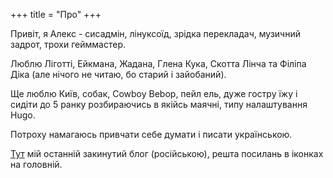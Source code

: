 +++
title = "Про"
+++

Привіт, я Алекс - сисадмін, лінуксоїд, зрідка перекладач, музичний задрот, трохи гейммастер.

Люблю Ліготті, Ейкмана, Жадана, Глена Кука, Скотта Лінча та Філіпа Діка (але нічого не читаю, бо старий і зайобаний).

Ще люблю Київ, собак, Cowboy Bebop, пейл ель, дуже гостру їжу і сидіти до 5 ранку розбираючись в якійсь маячні, типу налаштування Hugo.

Потроху намагаюсь привчати себе думати і писати українською.

[Тут](https://blog.mooncloud.space/) мій останній закинутий блог (російською), решта посилань в іконках на головній.